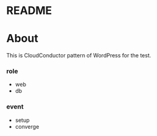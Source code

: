 # README

# About

This is CloudConductor pattern of WordPress for the test.

### role

- web
- db

### event

- setup
- converge